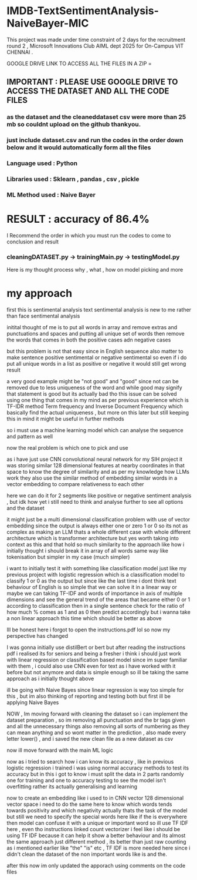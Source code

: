 # IMDB-TextSentimentAnalysis-NaiveBayer-MIC
This project was made under time constraint of 2 days for the recruitment round 2 , Microsoft Innovations Club AIML dept 2025 for On-Campus VIT CHENNAI . 

GOOGLE DRIVE LINK TO ACCESS ALL THE FILES IN A ZIP = 

## IMPORTANT : PLEASE USE GOOGLE DRIVE TO ACCESS THE DATASET AND ALL THE CODE FILES 
### as the dataset and the cleaneddataset csv were more than 25 mb so couldnt upload on the github thankyou. 
### just include dataset.csv and run the codes in the order down below and it would automatically form all the files 

### Language used : Python
### Libraries used : Sklearn , pandas , csv , pickle
### ML Method used : Naive Bayer

# RESULT : accuracy of 86.4%

I Recommend the order in which you must run the codes to come to conclusion and result 
###  cleaningDATASET.py -> trainingMain.py -> testingModel.py

Here is my thought process why , what , how on model picking and more 
# my approach 
first this is sentimental analysis 
text sentimental analysis is new to me rather than face sentimental analysis 

initital thought of me is to put all words in array and remove extras and punctuations and spaces and putting all unique set of words 
then remove the words that comes in both the positive cases adn negative cases 

but this problem is not that easy since in English sequence also matter to make sentence positive sentimental or negative sentimental 
so even if i do put all unique words in a list as positive or negative it would still get wrong result 

a very good example might be "not good" and "good" since not can be removed due to less uniqueness of the word and while good may signify that statement is good but its actually bad tho this issue can be solved using one thing that comes in my mind as per previous experience which is TF-IDR method Term frequency and Inverse Document Frequency which basically find the actual uniqueness , but more on this later but still keeping this in mind it might be useful in further methods 

so i must use a machine learning model which can analyse the sequence and pattern as well 

now the real problem is which one to pick and use 

as i have just use CNN convolutional neural network for my SIH project it was storing similar 128 dimensional features at nearby coordinates in that space to know the degree of similarity 
and as per my knowledge how LLMs work they also use the similar method of embedding similar words in a vector embedding to compare relativeness to each other 

here we can do it for 2 segments like positive or negative sentiment analysis , but idk how yet i still need to think and analyse further to see all options and the dataset 

it might just be a multi dimensional classification problem with use of vector embedding since the output is always either one or zero 1 or 0 so its not as complex as making an LLM thats a whole different case with whole different architecture which is transformer architecture but yes worth taking into context as this and that hold so much similarity to the approach like how i initially thought i should break it in array of all words same way like tokenisation but simpler in my case (much simpler)

i want to initially test it with something like classification model just like my previous project with logistic regression which is a classification model to classify 1 or 0 as the output but since like the last time i dont think text behaviour of English is so simple that we can solve it in a linear way or maybe we can taking TF-IDF and words of importance in axis of multiple dimensions and see the general trend of the areas that became either 0 or 1 according to classification then in a single sentence check for the ratio of how much % comes as 1 and as 0 then predict accordingly 
but i wanna take a non linear approach this time which should be better as above 


Ill be honest here i forgot to open the instructions.pdf lol so now my perspective has changed

I was gonna initially use distilBert or bert but after reading the instructions pdf i realised its for seniors and being a fresher i think i should just work with linear regression or classification based model since im super familiar with them , i could also use CNN even for text as i have worked with it before but not anymore 
and data is simple enough so ill be taking the same approach as i initially thought above 

ill be going with Naive Bayes since linear regression is way too simple for this , but im also thinking of reporting and testing both but first ill be applying Naive Bayes 

NOW , Im moving forward with cleaning the dataset so i can implement the dataset preparation , so im removing all punctuation and the br tags given and all the unnecessary things also removing all sorts of numbering as they can mean anything and so wont matter in the prediction , also made every letter lower() , and i saved the new clean file as a new dataset as csv 

now ill move forward with the main ML logic 

now as i tried to search how i can know its accuracy , like in previous logistic regression i trained i was using normal accuracy methods to test its accuracy but in this i got to know i must split the data in 2 parts randomly one for training and one to accuracy testing to see the model isn't overfitting rather its actually generalising and learning 

now to create an embedding like i used to in CNN vector 128 dimensional vector space i need to do the same here to know which words tends towards positivity and which negativity actually thats the task of the model but still we need to specify the special words here like if the is everywhere then model can confuse it with a unique or important word so ill use TF IDF here , even tho instructions linked count vectorizer i feel like i should be using TF IDF because it can help it show a better behaviour and its almost the same approach just different method , its better than just raw counting as i mentioned earlier like "the" "is" etc , TF IDF is more needed here since i didn't clean the dataset of the non important words like is and the.

after this now im only updated the apporach using comments on the code files 




